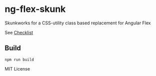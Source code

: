 # ng-flex-skunk

Skunkworks for a CSS-utility class based replacement for Angular Flex

See [Checklist](checklist.md)

## Build

`npm run build`

MIT License